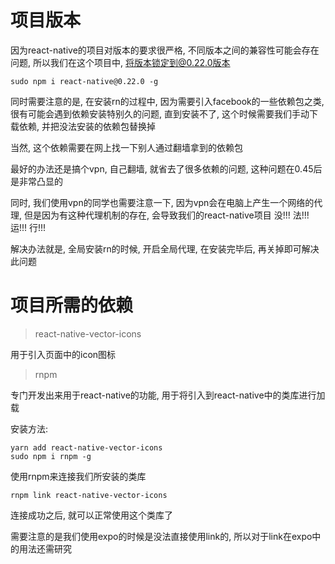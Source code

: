 # 项目版本

因为react-native的项目对版本的要求很严格, 不同版本之间的兼容性可能会存在问题, 所以我们在这个项目中, 将版本锁定到@0.22.0版本

```
sudo npm i react-native@0.22.0 -g
```

同时需要注意的是, 在安装rn的过程中, 因为需要引入facebook的一些依赖包之类, 很有可能会遇到依赖安装特别久的问题, 直到安装不了, 这个时候需要我们手动下载依赖, 并把没法安装的依赖包替换掉

当然, 这个依赖需要在网上找一下别人通过翻墙拿到的依赖包

最好的办法还是搞个vpn, 自己翻墙, 就省去了很多依赖的问题, 这种问题在0.45后是非常凸显的

同时, 我们使用vpn的同学也需要注意一下, 因为vpn会在电脑上产生一个网络的代理, 但是因为有这种代理机制的存在, 会导致我们的react-native项目   没!!! 法!!! 运!!! 行!!!

解决办法就是, 全局安装rn的时候, 开启全局代理, 在安装完毕后, 再关掉即可解决此问题


# 项目所需的依赖

> react-native-vector-icons

用于引入页面中的icon图标

> rnpm

专门开发出来用于react-native的功能, 用于将引入到react-native中的类库进行加载

安装方法:

```
yarn add react-native-vector-icons
sudo npm i rnpm -g
```

使用rnpm来连接我们所安装的类库
```
rnpm link react-native-vector-icons
```

连接成功之后, 就可以正常使用这个类库了

需要注意的是我们使用expo的时候是没法直接使用link的, 所以对于link在expo中的用法还需研究

#